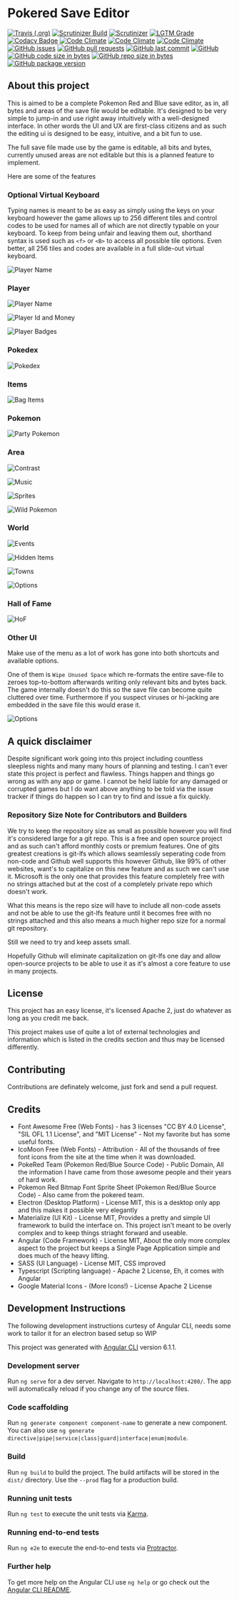 # Pokered Save Editor

[![Travis (.org)](https://img.shields.io/travis/junebug12851/pokered-save-editor.svg?style=flat-square&label=full%20ci&logo=travis)](https://travis-ci.org/junebug12851/pokered-save-editor)
[![Scrutinizer Build](https://img.shields.io/scrutinizer/build/g/junebug12851/pokered-save-editor.svg?style=flat-square&label=simple%20ci&logo=scrutinizer)](https://scrutinizer-ci.com/g/junebug12851/pokered-save-editor)
[![Scrutinizer](https://img.shields.io/scrutinizer/g/junebug12851/pokered-save-editor.svg?style=flat-square&logo=scrutinizer)](https://scrutinizer-ci.com/g/junebug12851/pokered-save-editor)
[![LGTM Grade](https://img.shields.io/lgtm/grade/javascript/g/junebug12851/pokered-save-editor.svg?style=flat-square&label=code%20quality&logo=lgtm)](https://lgtm.com/projects/g/junebug12851/pokered-save-editor/)
[![Codacy Badge](https://api.codacy.com/project/badge/Grade/c0922f3f615b4ef69e480d2e9d930837)](https://www.codacy.com/app/junebug12851/pokered-save-editor?utm_source=github.com&amp;utm_medium=referral&amp;utm_content=junebug12851/pokered-save-editor&amp;utm_campaign=Badge_Grade)
[![Code Climate](https://img.shields.io/codeclimate/maintainability/junebug12851/pokered-save-editor.svg?style=flat-square)](https://codeclimate.com/github/junebug12851/pokered-save-editor)
[![Code Climate](https://img.shields.io/codeclimate/maintainability-percentage/junebug12851/pokered-save-editor.svg?style=flat-square)](https://codeclimate.com/github/junebug12851/pokered-save-editor)
[![Code Climate](https://img.shields.io/codeclimate/tech-debt/junebug12851/pokered-save-editor.svg?style=flat-square)](https://codeclimate.com/github/junebug12851/pokered-save-editor)
[![GitHub issues](https://img.shields.io/github/issues/junebug12851/pokered-save-editor.svg?style=flat-square)](https://github.com/junebug12851/pokered-save-editor)
[![GitHub pull requests](https://img.shields.io/github/issues-pr/junebug12851/pokered-save-editor.svg?style=flat-square)](https://github.com/junebug12851/pokered-save-editor)
[![GitHub last commit](https://img.shields.io/github/last-commit/junebug12851/pokered-save-editor.svg?style=flat-square)](https://github.com/junebug12851/pokered-save-editor)
[![GitHub](https://img.shields.io/github/license/junebug12851/pokered-save-editor.svg?style=flat-square&colorB=blue)](https://github.com/junebug12851/pokered-save-editor)
[![GitHub code size in bytes](https://img.shields.io/github/languages/code-size/junebug12851/pokered-save-editor.svg?style=flat-square)](https://github.com/junebug12851/pokered-save-editor)
[![GitHub repo size in bytes](https://img.shields.io/github/repo-size/junebug12851/pokered-save-editor.svg?style=flat-square)](https://github.com/junebug12851/pokered-save-editor)
[![GitHub package version](https://img.shields.io/github/package-json/v/junebug12851/pokered-save-editor.svg?style=flat-square)](https://github.com/junebug12851/pokered-save-editor)

## About this project

This is aimed to be a complete Pokemon Red and Blue save editor, as in, all
bytes and areas of the save file would be editable. It's designed to be very
simple to jump-in and use right away intuitively with a well-designed interface.
In other words the UI and UX are first-class citizens and as such the editing
ui is designed to be easy, intuitive, and a bit fun to use.

The full save file made use by the game is editable, all bits and bytes,
currently unused areas are not editable but this is a planned feature to
implement.

Here are some of the features

### Optional Virtual Keyboard

Typing names is meant to be as easy as simply using the keys on your keyboard
however the game allows up to 256 different tiles and control codes to be used for names
all of which are not directly typable on your keyboard.
To keep from being unfair and leaving them out, shorthand syntax is used such
as `<f>` or `<B>` to access all possible tile options. Even better, all 256
tiles and codes are available in a
full slide-out virtual keyboard.

![Player Name](https://thumbs.gfycat.com/FarEasyCarpenterant-size_restricted.gif)

### Player

![Player Name](https://thumbs.gfycat.com/PassionatePracticalGeese-size_restricted.gif)

![Player Id and Money](https://thumbs.gfycat.com/DifferentFastDrafthorse-size_restricted.gif)

![Player Badges](https://thumbs.gfycat.com/UnnaturalFewDinosaur-size_restricted.gif)

### Pokedex

![Pokedex](https://thumbs.gfycat.com/DistortedSnoopyGodwit-size_restricted.gif)

### Items

![Bag Items](https://thumbs.gfycat.com/BareJaggedBagworm-size_restricted.gif)

### Pokemon

![Party Pokemon](https://thumbs.gfycat.com/RegularInbornBassethound-size_restricted.gif)

### Area

![Contrast](https://thumbs.gfycat.com/AshamedHomelyBandicoot-size_restricted.gif)

![Music](https://thumbs.gfycat.com/HandyWhichAiredaleterrier-size_restricted.gif)

![Sprites](https://thumbs.gfycat.com/SillyGrouchyAbalone-size_restricted.gif)

![Wild Pokemon](https://thumbs.gfycat.com/SkinnySpeedyGrouse-size_restricted.gif)

### World

![Events](https://thumbs.gfycat.com/AnimatedFirsthandCuttlefish-size_restricted.gif)

![Hidden Items](https://thumbs.gfycat.com/AbleBigHerald-size_restricted.gif)

![Towns](https://thumbs.gfycat.com/WeeWateryAsianlion-size_restricted.gif)

![Options](https://thumbs.gfycat.com/SeparateOrganicKillerwhale-size_restricted.gif)

### Hall of Fame

![HoF](https://thumbs.gfycat.com/ZealousGenerousAmericantoad-size_restricted.gif)

### Other UI

Make use of the menu as a lot of work has gone into both shortcuts and available
options.

One of them is `Wipe Unused Space` which re-formats the entire save-file to
zeroes top-to-bottom afterwards writing only relevant bits and bytes back. The
game internally doesn't do this so the save file can become quite cluttered
over time. Furthermore if you suspect viruses or hi-jacking are embedded in the
save file this would erase it.

![Options](https://thumbs.gfycat.com/FeistyLongIcelandgull-size_restricted.gif)

## A quick disclaimer

Despite significant work going into this project including countless sleepless
nights and many many hours of planning and testing. I can't ever state this project
is perfect and flawless. Things happen and things go wrong as with any app or
game. I cannot be held liable for any damaged or corrupted games but I do want
above anything to be told via the issue tracker if things do happen so I can try
to find and issue a fix quickly.

### Repository Size Note for Contributors and Builders

We try to keep the repository size as small as possible however you will find
it's considered large for a git repo. This is a free and open source project
and as such can't afford monthly costs or premium features. One
of gits greatest creations is git-lfs which allows seamlessly seperating code
from non-code and Github well supports this however Github, like 99% of other
websites, want's to capitalize on this new feature and as such we can't use it.
Microsoft is the only one that provides this feature completely free with no
strings attached but at the cost of a completely private repo which doesn't
work.

What this means is the repo size will have to include all non-code assets and
not be able to use the git-lfs feature until it becomes free with no strings
attached and this also means a much higher repo size for a normal git
repository.

Still we need to try and keep assets small.

Hopefully Github will eliminate capitalization on git-lfs one day and allow
open-source projects to be able to use it as it's almost a core feature to use
in many projects.

## License

This project has an easy license, it's licensed Apache 2, just do whatever as
long as you credit me back.

This project makes use of quite a lot of external technologies and information
which is listed in the credits section and thus may be licensed differently.

## Contributing

Contributions are definately welcome, just fork and send a pull request.

## Credits

* Font Awesome Free (Web Fonts) - has 3 licenses "CC BY 4.0 License",
  "SIL OFL 1.1 License", and "MIT License" - Not my favorite but has some useful
  fonts.
* IcoMoon Free (Web Fonts) - Attribution - All of the thousands of free font
  icons from the site at the time when it was downloaded.
* PokeRed Team (Pokemon Red/Blue Source Code) - Public Domain, All the
  information I have came from those awesome people and their years of hard
  work.
* Pokemon Red Bitmap Font Sprite Sheet (Pokemon Red/Blue Source Code) - Also came
  from the pokered team.
* Electron (Desktop Platform) - License MIT, this is a desktop only app and this
  makes it possible very elegantly
* Materialize (UI Kit) - License MIT, Provides a pretty and simple UI framework
  to build the interface on. This project isn't meant to be overly complex and
  to keep things striaght forward and useable.
* Angular (Code Framework) - License MIT, About the only more complex aspect to
  the project but keeps a Single Page Application simple and does much of the
  heavy lifting.
* SASS (UI Language) - License MIT, CSS improved
* Typescript (Scripting language) - Apache 2 License, Eh, it comes with Angular
* Google Material Icons - (More Icons!) - License Apache 2 License

## Development Instructions

The following development instructions curtesy of Angular CLI, needs some work
to tailor it for an electron based setup so WIP

This project was generated with
[Angular CLI](https://github.com/angular/angular-cli) version 6.1.1.

### Development server

Run `ng serve` for a dev server. Navigate to `http://localhost:4200/`. The app
will automatically reload if you change any of the source files.

### Code scaffolding

Run `ng generate component component-name` to generate a new component. You can
also use `ng generate directive|pipe|service|class|guard|interface|enum|module`.

### Build

Run `ng build` to build the project. The build artifacts will be stored in the
`dist/` directory. Use the `--prod` flag for a production build.

### Running unit tests

Run `ng test` to execute the unit tests via
[Karma](https://karma-runner.github.io).

### Running end-to-end tests

Run `ng e2e` to execute the end-to-end tests via
[Protractor](http://www.protractortest.org/).

### Further help

To get more help on the Angular CLI use `ng help` or go check out the
[Angular CLI README](https://github.com/angular/angular-cli/blob/master/README.md).

